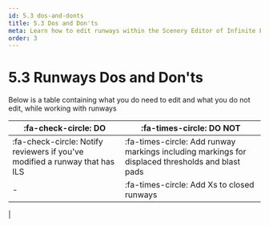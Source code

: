 ```yaml
---
id: 5.3 dos-and-donts
title: 5.3 Dos and Don'ts
meta: Learn how to edit runways within the Scenery Editor of Infinite Flight.
order: 3
---
```




# 5.3 Runways Dos and Don'ts

Below is a table containing what you do need to edit and what you do not edit, while working with runways

| :fa-check-circle: DO                                         | :fa-times-circle: DO NOT                                     |
| ------------------------------------------------------------ | ------------------------------------------------------------ |
| :fa-check-circle: Notify reviewers if you've modified a runway that has ILS                                                          | :fa-times-circle: Add runway markings including markings for displaced thresholds and blast pads |
| -                                                            | :fa-times-circle: Add Xs to closed runways       |
|





